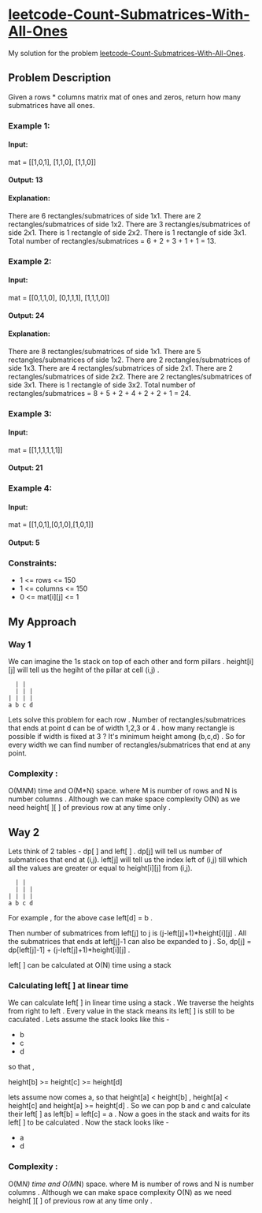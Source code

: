 # [leetcode-Count-Submatrices-With-All-Ones](https://leetcode.com/problems/count-submatrices-with-all-ones/submissions/)
My solution for the problem [leetcode-Count-Submatrices-With-All-Ones](https://leetcode.com/problems/count-submatrices-with-all-ones/submissions/).

## Problem Description 
Given a rows * columns matrix mat of ones and zeros, return how many submatrices have all ones.

### Example 1:

#### Input: 
mat = [[1,0,1],
       [1,1,0],
       [1,1,0]]
#### Output: 13
#### Explanation:
There are 6 rectangles/submatrices of side 1x1.
There are 2 rectangles/submatrices of side 1x2.
There are 3 rectangles/submatrices of side 2x1.
There is 1 rectangle of side 2x2. 
There is 1 rectangle of side 3x1.
Total number of rectangles/submatrices = 6 + 2 + 3 + 1 + 1 = 13.

### Example 2:
#### Input: 
mat = [[0,1,1,0],
       [0,1,1,1],
       [1,1,1,0]]
#### Output: 24
#### Explanation:
There are 8 rectangles/submatrices of side 1x1.
There are 5 rectangles/submatrices of side 1x2.
There are 2 rectangles/submatrices of side 1x3. 
There are 4 rectangles/submatrices of side 2x1.
There are 2 rectangles/submatrices of side 2x2. 
There are 2 rectangles/submatrices of side 3x1. 
There is 1 rectangle of side 3x2. 
Total number of rectangles/submatrices = 8 + 5 + 2 + 4 + 2 + 2 + 1 = 24.

### Example 3:
#### Input: 
mat = [[1,1,1,1,1,1]]
#### Output: 21

### Example 4:

#### Input: 
mat = [[1,0,1],[0,1,0],[1,0,1]]
#### Output: 5
 

### Constraints:

- 1 <= rows <= 150
- 1 <= columns <= 150
- 0 <= mat[i][j] <= 1

## My Approach 

### Way 1 
We can imagine the 1s stack on top of each other and form pillars . height[i][j] will tell us the hegiht of the pillar at cell (i,j) . 
```
  | |
  | | |  
| | | |
a b c d 
```
Lets solve this problem for each row . Number of rectangles/submatrices that ends at point d can be of width 1,2,3 or 4 . 
how many rectangle is possible if width is fixed at 3 ? It's minimum height among (b,c,d) . So for every width we can find number of rectangles/submatrices that end at any point.

### Complexity : 
O(M*N*M) time and O(M*N) space. where M is number of rows and N is number columns . Although we can make space complexity O(N) as we need height[ ][ ] of previous row at any time only .

## Way 2 

Lets think of 2 tables - dp[ ] and left[ ] . dp[j] will tell us number of submatrices that end at (i,j). left[j] will tell us the index left of (i,j) till which all the values are greater or equal to height[i][j] from (i,j).

```
  | |
  | | |  
| | | |
a b c d 
```

For example , for the above case left[d] = b .

Then number of submatrices from left[j] to j is (j-left[j]+1)*height[i][j] .
All the submatrices that ends at left[j]-1 can also be expanded to j . 
So, dp[j] = dp[left[j]-1] + (j-left[j]+1)*height[i][j] . 

left[ ] can be calculated at O(N) time using a stack 

### Calculating left[ ] at linear time 

We can calculate  left[ ] in linear time using a stack . We traverse the heights from right to left . Every value in the stack means its left[ ] is still to be caculated . Lets assume the stack looks like this - 

- b 
- c 
- d

so that ,

height[b] >= height[c] >= height[d] 

lets assume now comes a, so that height[a] <  height[b] , height[a] < height[c] and height[a] >= height[d] . So we can pop b and c and calculate their left[ ] as left[b] = left[c] = a . Now a goes in the stack and waits for its left[ ] to be calculated . Now the stack looks like - 

- a 
- d 

### Complexity : 
O(M*N) time and O(M*N) space. where M is number of rows and N is number columns . Although we can make space complexity O(N) as we need height[ ][ ] of previous row at any time only .



